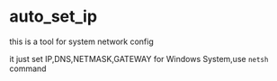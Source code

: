 # auto_set_ip
this is a tool for system network config

it just set IP,DNS,NETMASK,GATEWAY for Windows System,use `netsh` command
